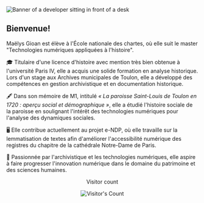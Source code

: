 <img src="https://github.com/{USERNAME}/{USERNAME}/blob/main/software-developer.png" alt="Banner of a developer sitting in front of a desk">

## Bienvenue!

Maëlys Gioan est élève à l'École nationale des chartes, où elle suit le master "Technologies numériques appliquées à l'histoire".

🎓 Titulaire d'une licence d'histoire avec mention très bien obtenue à l'université Paris IV, elle a acquis une solide formation en analyse historique. Lors d'un stage aux Archives municipales de Toulon, elle a développé des compétences en gestion archivistique et en documentation historique.

🖋️ Dans son mémoire de M1, intitulé *« La paroisse Saint-Louis de Toulon en 1720 : aperçu social et démographique »*, elle a étudié l'histoire sociale de la paroisse en soulignant l'intérêt des technologies numériques pour l'analyse des dynamiques sociales.

🖥️ Elle contribue actuellement au projet e-NDP, où elle travaille sur la lemmatisation de textes afin d'améliorer l'accessibilité numérique des registres du chapitre de la cathédrale Notre-Dame de Paris.

💫 Passionnée par l'archivistique et les technologies numériques, elle aspire à faire progresser l'innovation numérique dans le domaine du patrimoine et des sciences humaines.

<div align="center"> 
  <p>Visitor count</p>
  <img src="https://profile-counter.glitch.me/May8326/count.svg" alt="Visitor's Count" />
</div>









   
   <!--   ## Welcome !
      Maëlys Gioan is a student at the Ecole nationale des Chartes where she follows the Technologies numériques appliquées à l'histoire programme.
      🎓She previously earned a bachelor's degree in History from Paris IV university with highest honours, which provided her a strong foundation in historical analysis. Maëlys completed an internship at the Municipal Archives of Toulon, where she developed expertise in archival management and historical documentation.
      🖋️ In her M1 thesis, titled "_La paroisse Saint-Louis de Toulon en 1720 : aperçu social et démographique_", she explored the social history of the parish and highlighted the interests of integrating digital technologies to analyse social dynamics.
      🖥️ She is currently contributing to the e-NDP project, where she focuses on text lemmatisation, to enhance the digital accessibility of the Notre Dame de Paris cathedral chapter's registers.
      💫 Passionate about archival science and digital technology, she hopes to contribute to the advancement of digital innovation in heritage and the humanities. -->
